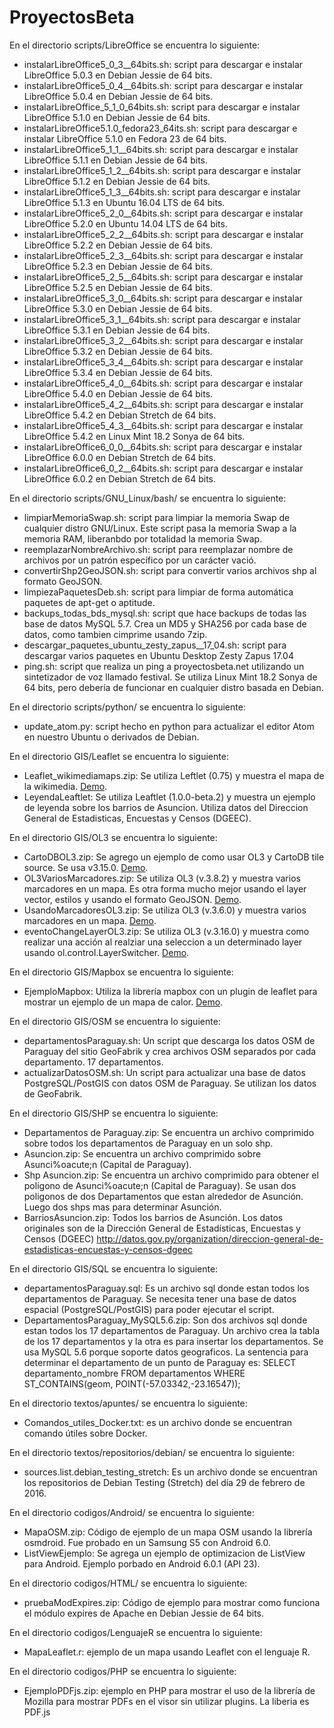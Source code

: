 # ProyectosBeta
En el directorio scripts/LibreOffice se encuentra lo siguiente:
* instalarLibreOffice5_0_3__64bits.sh: script para descargar e instalar LibreOffice 5.0.3 en Debian Jessie de 64 bits.
* instalarLibreOffice5_0_4__64bits.sh: script para descargar e instalar LibreOffice 5.0.4 en Debian Jessie de 64 bits. 
* instalarLibreOffice_5_1_0_64bits.sh: script para descargar e instalar LibreOffice 5.1.0 en Debian Jessie de 64 bits.
* instalarLibreOffice5.1.0_fedora23_64its.sh: script para descargar e instalar LibreOffice 5.1.0 en Fedora 23 de 64 bits.
* instalarLibreOffice5_1_1__64bits.sh: script para descargar e instalar LibreOffice 5.1.1 en Debian Jessie de 64 bits.
* instalarLibreOffice5_1_2__64bits.sh: script para descargar e instalar LibreOffice 5.1.2 en Debian Jessie de 64 bits.
* instalarLibreOffice5_1_3__64bits.sh: script para descargar e instalar LibreOffice 5.1.3 en Ubuntu 16.04 LTS de 64 bits.
* instalarLibreOffice5_2_0__64bits.sh: script para descargar e instalar LibreOffice 5.2.0 en Ubuntu 14.04 LTS de 64 bits.
* instalarLibreOffice5_2_2__64bits.sh: script para descargar e instalar LibreOffice 5.2.2 en Debian Jessie de 64 bits.
* instalarLibreOffice5_2_3__64bits.sh: script para descargar e instalar LibreOffice 5.2.3 en Debian Jessie de 64 bits.
* instalarLibreOffice5_2_5__64bits.sh: script para descargar e instalar LibreOffice 5.2.5 en Debian Jessie de 64 bits.
* instalarLibreOffice5_3_0__64bits.sh: script para descargar e instalar LibreOffice 5.3.0 en Debian Jessie de 64 bits.
* instalarLibreOffice5_3_1__64bits.sh: script para descargar e instalar LibreOffice 5.3.1 en Debian Jessie de 64 bits.
* instalarLibreOffice5_3_2__64bits.sh: script para descargar e instalar LibreOffice 5.3.2 en Debian Jessie de 64 bits.
* instalarLibreOffice5_3_4__64bits.sh: script para descargar e instalar LibreOffice 5.3.4 en Debian Jessie de 64 bits.
* instalarLibreOffice5_4_0__64bits.sh: script para descargar e instalar LibreOffice 5.4.0 en Debian Jessie de 64 bits.
* instalarLibreOffice5_4_2__64bits.sh: script para descargar e instalar LibreOffice 5.4.2 en Debian Stretch de 64 bits.
* instalarLibreOffice5_4_3__64bits.sh: script para descargar e instalar LibreOffice 5.4.2 en Linux Mint 18.2 Sonya de 64 bits.
* instalarLibreOffice6_0_0__64bits.sh: script para descargar e instalar LibreOffice 6.0.0 en Debian Stretch de 64 bits.
* instalarLibreOffice6_0_2__64bits.sh: script para descargar e instalar LibreOffice 6.0.2 en Debian Stretch de 64 bits.

En el directorio scripts/GNU_Linux/bash/ se encuentra lo siguiente:
* limpiarMemoriaSwap.sh: script para limpiar la memoria Swap de cualquier distro GNU/Linux. Este script pasa la memoria Swap a la memoria RAM, liberanbdo por totalidad la memoria Swap.
* reemplazarNombreArchivo.sh: script para reemplazar nombre de archivos por un patrón específico por un carácter vació.
* convertirShp2GeoJSON.sh: script para convertir varios archivos shp al formato GeoJSON.
* limpiezaPaquetesDeb.sh: script para limpiar de forma automática paquetes de apt-get o aptitude. 
* backups_todas_bds_mysql.sh: script que hace backups de todas las base de datos MySQL 5.7. Crea un MD5 y SHA256 por cada base de datos, como tambien cimprime usando 7zip.
* descargar_paquetes_ubuntu_zesty_zapus__17_04.sh: script para descargar varios paquetes en Ubuntu Desktop Zesty Zapus 17.04
* ping.sh: script que realiza un ping a proyectosbeta.net utilizando un sintetizador de voz llamado festival. Se utiliza Linux Mint 18.2 Sonya de 64 bits, pero debería de funcionar en cualquier distro basada en Debian.

En el directorio scripts/python/ se encuentra lo siguiente:
* update_atom.py: script hecho en python para actualizar el editor Atom en nuestro Ubuntu o derivados de Debian.

En el directorio GIS/Leaflet se encuentra lo siguiente:
* Leaflet_wikimediamaps.zip: Se utiliza Leftlet (0.75) y muestra el mapa de la wikimedia. [Demo](http://proyectosbeta.net/Labs/Leaflet_wikimediamaps/src/).
* LeyendaLeaftlet: Se utiliza Leaftlet  (1.0.0-beta.2) y muestra un ejemplo de leyenda sobre los barrios de Asuncion. Utiliza datos del Direccion General de Estadisticas, Encuestas y Censos (DGEEC).

En el directorio GIS/OL3 se encuentra lo siguiente:
* CartoDBOL3.zip: Se agrego un ejemplo de como usar OL3 y CartoDB tile source. Se usa v3.15.0. [Demo](http://proyectosbeta.net/Labs/CartoDBOL3/fuentes/).
* OL3VariosMarcadores.zip: Se utiliza OL3 (v.3.8.2) y muestra varios marcadores en un mapa. Es otra forma mucho mejor usando el layer vector, estilos y usando el formato GeoJSON. [Demo](http://proyectosbeta.net/Labs/OL3VariosMarcadores/fuentes/).
* UsandoMarcadoresOL3.zip: Se utiliza OL3 (v.3.6.0) y muestra varios marcadores en un mapa. [Demo](http://proyectosbeta.net/Labs/UsandoMarcadoresOL3/fuentes/).
* eventoChangeLayerOL3.zip: Se utiliza OL3 (v.3.16.0) y muestra como realizar una acción al realziar una seleccion a un determinado layer usando ol.control.LayerSwitcher. [Demo](http://proyectosbeta.net/Labs/eventoChangeLayerOL3/fuentes/).

En el directorio GIS/Mapbox se encuentra lo siguiente:
* EjemploMapbox: Utiliza la librería mapbox con un plugin de leaflet para mostrar un ejemplo de un mapa de calor. [Demo](http://proyectosbeta.net/Labs/EjemploMapbox/src/).

En el directorio GIS/OSM se encuentra lo siguiente:
* departamentosParaguay.sh: Un script que descarga los datos OSM de Paraguay del sitio GeoFabrik y crea archivos OSM separados por cada departamento. 17 departamentos.
* actualizarDatosOSM.sh:  Un script para actualizar una base de datos PostgreSQL/PostGIS con datos OSM de Paraguay. Se utilizan los datos de GeoFabrik.

En el directorio GIS/SHP se encuentra lo siguiente:
* Departamentos de Paraguay.zip: Se encuentra un archivo comprimido sobre todos los departamentos de Paraguay en un solo shp.
* Asuncion.zip: Se encuentra un archivo comprimido sobre Asunci%oacute;n (Capital de Paraguay).
* Shp Asuncion.zip: Se encuentra un archivo comprimido para obtener el poligono de Asunci%oacute;n (Capital de Paraguay). Se usan dos poligonos de dos Departamentos que estan alrededor de Asunci&oacute;n. Luego dos shps mas para determinar Asunci&oacute;n.
* BarriosAsuncion.zip: Todos los barrios de Asunción. Los datos originales son de la Dirección General de Estadísticas, Encuestas y Censos (DGEEC) http://datos.gov.py/organization/direccion-general-de-estadisticas-encuestas-y-censos-dgeec

En el directorio GIS/SQL se encuentra lo siguiente:
* departamentosParaguay.sql: Es un archivo sql donde estan todos los departamentos de Paraguay. Se necesita tener una base de datos espacial (PostgreSQL/PostGIS) para poder ejecutar el script.
* DepartamentosParaguay_MySQL5.6.zip: Son dos archivos sql donde estan todos los 17 departamentos de Paraguay. Un archivo crea la tabla de los 17 departamentos y la otra es para insertar los departamentos. Se usa MySQL 5.6 porque soporte datos geograficos. La sentencia para determinar el departamento de un punto de Paraguay es: SELECT departamento_nombre FROM departamentos WHERE ST_CONTAINS(geom, POINT(-57.03342,-23.16547));


En el directorio textos/apuntes/ se encuentra lo siguiente:
* Comandos_utiles_Docker.txt: es un archivo donde se encuentran comando útiles sobre Docker.

En el directorio textos/repositorios/debian/ se encuentra lo siguiente:
* sources.list.debian_testing_stretch: Es un archivo donde se encuentran los repositorios de Debian Testing (Stretch) del día 29 de febrero de 2016.

En el directorio codigos/Android/ se encuentra lo siguiente:
* MapaOSM.zip: Código de ejemplo de un mapa OSM usando la librería osmdroid. Fue probado en un Samsung S5 con Android 6.0.
* ListViewEjemplo: Se agrega un ejemplo de optimizacion de ListView para Android. Ejemplo porbado en Android 6.0.1 (API 23).

En el directorio codigos/HTML/ se encuentra lo siguiente:
* pruebaModExpires.zip: Código de ejemplo para mostrar como funciona el módulo expires de Apache en Debian Jessie de 64 bits.

En el directorio codigos/LenguajeR se encuentra lo siguiente:
* MapaLeaflet.r: ejemplo de un mapa usando Leaflet con el lenguaje R.

En el directorio codigos/PHP se encuentra lo siguiente:
* EjemploPDFjs.zip: ejemplo en PHP para mostrar el uso de la librería de Mozilla para mostrar PDFs en el visor sin utilizar plugins. La liberia es PDF.js
